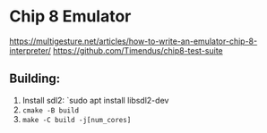 # Chip 8 Emulator 

https://multigesture.net/articles/how-to-write-an-emulator-chip-8-interpreter/
https://github.com/Timendus/chip8-test-suite

## Building:
1. Install sdl2: `sudo apt install libsdl2-dev
1. `cmake -B build`
1. `make -C build -j[num_cores]`